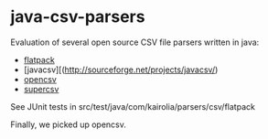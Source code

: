 java-csv-parsers
================

Evaluation of several open source CSV file parsers written in java:
* [flatpack](http://flatpack.sourceforge.net/)
* [javacsv][(http://sourceforge.net/projects/javacsv/)
* [opencsv](http://sourceforge.net/projects/opencsv/)
* [supercsv](http://supercsv.sourceforge.net/)

See JUnit tests in src/test/java/com/kairolia/parsers/csv/flatpack

Finally, we picked up opencsv.